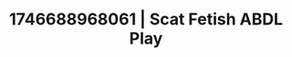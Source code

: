 ---
categories:
- Cosmic sensuality
- AI-generated
- Erotic focus
- Gender-fluid lovers
- ASMR
- Erotic slow burn
- Cosplay
- 3D erotic games
image: /assets/images/1746688968061.jpg
layout: post
seo:
  description: Featured content with premium ABDL Play, Scat Fetish. HD images available.
  keywords: ABDL Play, Scat Fetish
  og_image: /assets/images/1746688968061.jpg
  schema_type: VisualArtwork
tags:
- ABDL Play
- Scat Fetish
- '#1746688968061'
title: 1746688968061 | Scat Fetish ABDL Play
---